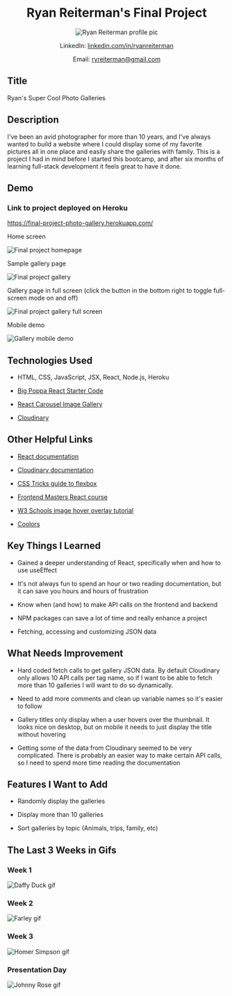 <h1 align="center">Ryan Reiterman's Final Project</h1>

<p align="center">
<img src="https://media-exp1.licdn.com/dms/image/C4D03AQFdqdEy9vlRSg/profile-displayphoto-shrink_200_200/0/1540666917092?e=1623283200&v=beta&t=5-zTkA1L1PuuFfjFMVUZrLHg7d3WfWYtqlPwkuxS1eo" alt="Ryan Reiterman profile pic" />
</p>

<p align="center">LinkedIn: <a href="https://www.linkedin.com/in/ryanreiterman/">linkedin.com/in/ryanreiterman</a></p>
<p align="center">Email: <a href = "mailto: ryreiterman@gmail.com">ryreiterman@gmail.com</a></p>


## Title
Ryan's Super Cool Photo Galleries

## Description 
I've been an avid photographer for more than 10 years, and I've always wanted to build a website where I could display some of my favorite pictures all in one place and easily share the galleries with family. This is a project I had in mind before I started this bootcamp, and after six months of learning full-stack development it feels great to have it done.

## Demo

### Link to project deployed on Heroku
https://final-project-photo-gallery.herokuapp.com/

<figcaption>Home screen</figcaption>

![Final project homepage](https://res.cloudinary.com/ryanphotos/image/upload/v1617936307/demos/final_project_screenshot_yixkvx.jpg)

<figcaption>Sample gallery page</figcaption>

![Final project gallery](https://res.cloudinary.com/ryanphotos/image/upload/v1617936307/demos/final_project_screenshot_gallery_hbljvu.jpg)

<figcaption>Gallery page in full screen (click the button in the bottom right to toggle full-screen mode on and off)</figcaption>

![Final project gallery full screen](https://res.cloudinary.com/ryanphotos/image/upload/v1617936307/demos/final_project_screenshot_gallery_full_screen_r0rxkg.jpg)

<figcaption>Mobile demo</figcaption>

![Gallery mobile demo](https://res.cloudinary.com/ryanphotos/image/upload/v1617935627/demos/final_project_iyo2vs.gif)

## Technologies Used

* HTML, CSS, JavaScript, JSX, React, Node.js, Heroku

* [Big Poppa React Starter Code](https://www.npmjs.com/package/big-poppa-code-react-starter)

* [React Carousel Image Gallery](https://www.npmjs.com/package/react-image-gallery)

* [Cloudinary](https://cloudinary.com/)

## Other Helpful Links

* [React documentation](https://reactjs.org/docs/getting-started.html)

* [Cloudinary documentation](https://cloudinary.com/documentation)

* [CSS Tricks guide to flexbox](https://css-tricks.com/snippets/css/a-guide-to-flexbox/)

* [Frontend Masters React course](https://frontendmasters.com/learn/react/)

* [W3 Schools image hover overlay tutorial](https://www.w3schools.com/howto/howto_css_image_overlay.asp)

* [Coolors](https://coolors.co/)

## Key Things I Learned 

* Gained a deeper understanding of React, specifically when and how to use useEffect

* It's not always fun to spend an hour or two reading documentation, but it can save you hours and hours of frustration

* Know when (and how) to make API calls on the frontend and backend

* NPM packages can save a lot of time and really enhance a project

* Fetching, accessing and customizing JSON data

## What Needs Improvement

* Hard coded fetch calls to get gallery JSON data. By default Cloudinary only allows 10 API calls per tag name, so if I want to be able to fetch more than 10 galleries I will want to do so dynamically.

* Need to add more comments and clean up variable names so it's easier to follow

* Gallery titles only display when a user hovers over the thumbnail. It looks nice on desktop, but on mobile it needs to just display the title without hovering

* Getting some of the data from Cloudinary seemed to be very complicated. There is probably an easier way to make certain API calls, so I need to spend more time reading the documentation

## Features I Want to Add

* Randomly display the galleries

* Display more than 10 galleries

* Sort galleries by topic (Animals, trips, family, etc)

## The Last 3 Weeks in Gifs

### Week 1

![Daffy Duck gif](https://media.giphy.com/media/rHzSn4U4BPemY/giphy.gif)

### Week 2

![Farley gif](https://media.giphy.com/media/YZlQaMesgPIAM/giphy-downsized.gif)

### Week 3

![Homer Simpson gif](https://media.giphy.com/media/l2Je9zHYveK012EVi/giphy-downsized.gif)

### Presentation Day

![Johnny Rose gif](https://media.giphy.com/media/xUA7aTTTOEYbozXg2I/giphy-downsized.gif)